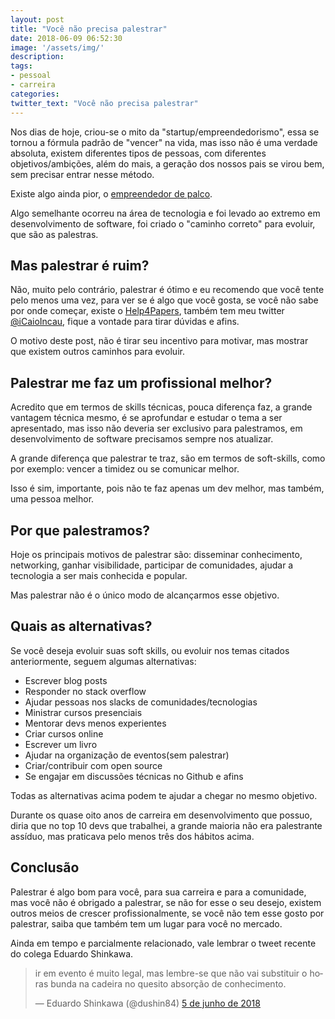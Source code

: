 ```yaml
---
layout: post
title: "Você não precisa palestrar"
date: 2018-06-09 06:52:30
image: '/assets/img/'
description:
tags:
- pessoal
- carreira
categories:
twitter_text: "Você não precisa palestrar"
---
```


Nos dias de hoje, criou-se o mito da "startup/empreendedorismo", essa se tornou a fórmula padrão de "vencer" na vida, mas isso não é uma verdade absoluta, existem diferentes tipos de pessoas, com diferentes objetivos/ambições, além do mais, a geração dos nossos pais se virou bem, sem precisar entrar nesse método.

Existe algo ainda pior, o [empreendedor de palco](http://www.administradores.com.br/artigos/empreendedorismo/o-que-e-empreendedorismo-de-palco/101286/).

Algo semelhante ocorreu na área de tecnologia e foi levado ao extremo em desenvolvimento de software, foi criado o "caminho correto" para evoluir, que são as palestras.

## Mas palestrar é ruim?

Não, muito pelo contrário, palestrar é ótimo e eu recomendo que você tente pelo menos uma vez, para ver se é algo que você gosta, se você não sabe por onde começar, existe o [Help4Papers](http://help4papers.com.br/), também tem meu twitter [@iCaioIncau](http://twitter.com/iCaioIncau), fique a vontade para tirar dúvidas e afins.

O motivo deste post, não é tirar seu incentivo para motivar, mas mostrar que existem outros caminhos para evoluir.

## Palestrar me faz um profissional melhor?

Acredito que em termos de skills técnicas, pouca diferença faz, a grande vantagem técnica mesmo, é se aprofundar e estudar o tema a ser apresentado, mas isso não deveria ser exclusivo para palestramos, em desenvolvimento de software precisamos sempre nos atualizar.

A grande diferença que palestrar te traz, são em termos de soft-skills, como por exemplo: vencer a timidez ou se comunicar melhor.

Isso é sim, importante, pois não te faz apenas um dev melhor, mas também, uma pessoa melhor.

## Por que palestramos?

Hoje os principais motivos de palestrar são: disseminar conhecimento, networking, ganhar visibilidade, participar de comunidades, ajudar a tecnologia a ser mais conhecida e popular.

Mas palestrar não é o único modo de alcançarmos esse objetivo.

## Quais as alternativas?

Se você deseja evoluir suas soft skills, ou evoluir nos temas citados anteriormente, seguem algumas alternativas:

- Escrever blog posts
- Responder no stack overflow
- Ajudar pessoas nos slacks de comunidades/tecnologias
- Ministrar cursos presenciais
- Mentorar devs menos experientes
- Criar cursos online
- Escrever um livro
- Ajudar na organização de eventos(sem palestrar)
- Criar/contribuir com open source
- Se engajar em discussões técnicas no Github e afins

Todas as alternativas acima podem te ajudar a chegar no mesmo objetivo.

Durante os quase oito anos de carreira em desenvolvimento que possuo, diria que no top 10 devs que trabalhei, a grande maioria não era palestrante assíduo, mas praticava pelo menos três dos hábitos acima.

## Conclusão

Palestrar é algo bom para você, para sua carreira e para a comunidade, mas você não é obrigado a palestrar, se não for esse o seu desejo, existem outros meios de crescer profissionalmente, se você não tem esse gosto por palestrar, saiba que também tem um lugar para você no mercado.

Ainda em tempo e parcialmente relacionado, vale lembrar o tweet recente do colega Eduardo Shinkawa.

<blockquote class="twitter-tweet" data-lang="pt"><p lang="pt" dir="ltr">ir em evento é muito legal, mas lembre-se que não vai substituir o horas bunda na cadeira no quesito absorção de conhecimento.</p>&mdash; Eduardo Shinkawa (@dushin84) <a href="https://twitter.com/dushin84/status/1004029835314950145?ref_src=twsrc%5Etfw">5 de junho de 2018</a></blockquote>
<script async src="https://platform.twitter.com/widgets.js" charset="utf-8"></script>
